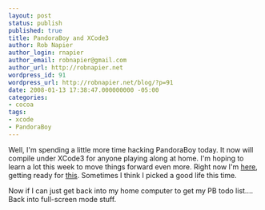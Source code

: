 ```yaml
---
layout: post
status: publish
published: true
title: PandoraBoy and XCode3
author: Rob Napier
author_login: rnapier
author_email: robnapier@gmail.com
author_url: http://robnapier.net
wordpress_id: 91
wordpress_url: http://robnapier.net/blog/?p=91
date: 2008-01-13 17:38:47.000000000 -05:00
categories:
- cocoa
tags:
- xcode
- PandoraBoy
---
```

Well, I'm spending a little more time hacking PandoraBoy today. It now will compile under XCode3 for anyone playing along at home. I'm hoping to learn a lot this week to move things forward even more. Right now I'm <a href="http://www.serenbeinn.com/">here</a>, getting ready for <a href="http://bignerdranch.com/classes/cocoa.shtml">this</a>. Sometimes I think I picked a good life this time.

Now if I can just get back into my home computer to get my PB todo list.... Back into full-screen mode stuff.
